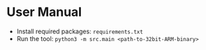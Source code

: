 # User Manual

- Install required packages: `requirements.txt`
- Run the tool: `python3 -m src.main <path-to-32bit-ARM-binary>`
